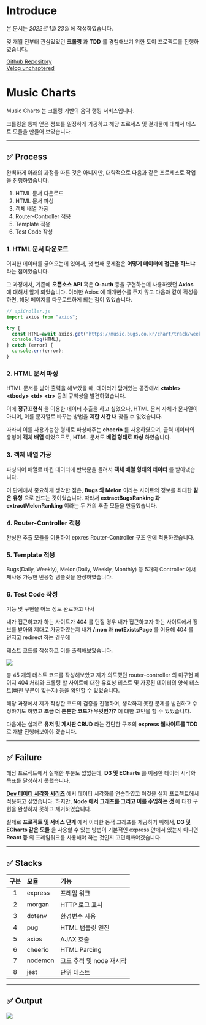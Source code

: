 # Introduce

본 문서는 _2022년 1월 23일_ 에 작성하였습니다.

몇 개월 전부터 관심있었던 **크롤링** 과 **TDD** 를 경험해보기 위한 토이 프로젝트를 진행하였습니다.

[Github Repository](https://github.com/unchaptered/22-01-crolling-music-charts)<br>
[Velog unchaptered](https://velog.io/@unchapterd/TOY-%EC%9D%8C%EC%95%85-%EB%9E%AD%ED%82%B9-%ED%81%AC%EB%A1%A4%EB%A7%81)

# Music Charts

Music Charts 는 크롤링 기반의 음악 랭킹 서비스입니다.

크롤링을 통해 얻은 정보를 일정하게 가공하고
해당 프로세스 및 결과물에 대해서 테스트 모듈을 만들어 보았습니다.

<hr>

## ✅ Process

완벽하게 아래의 과정을 따른 것은 아니지만,
대략적으로 다음과 같은 프로세스로 작업을 진행하였습니다.

1. HTML 문서 다운로드
2. HTML 문서 파싱
3. 객체 배열 가공
4. Router-Controller 적용
5. Template 적용
6. Test Code 작성

### 1. HTML 문서 다운로드

어떠한 데이터를 긁어오는데 있어서,
첫 번째 문제점은 **어떻게 데이터에 접근을 하느냐** 라는 점이었습니다.

그 과정에서,
기존에 **오픈소스 API** 혹은 **O-auth** 등을 구현하는데 사용하였던 **Axios** 에 대해서 알게 되었습니다.
이러한 Axios 에 매개변수를 주지 않고 다음과 같이 작성을 하면, 해당 페이지를 다운로드하게 되는 점이 있었습니다.

```javascript
// apiCroller.js
import axios from "axios";

try {
  const HTML=await axios.get("https://music.bugs.co.kr/chart/track/week/total");
  console.log(HTML);
} catch (error) {
  console.err(error);
}
```

### 2. HTML 문서 파싱

HTML 문서를 받아 출력을 해보았을  때,
데이터가 담겨있는 공간에서 **<table\> <tbody\> <td\> <tr\>** 등의 규칙성을 발견하였습니다.

이에 **정규표현식** 을 이용한 데이터 추출을 하고 싶었으나,
HTML 문서 자체가 문자열이 아니며, 이를 문자열로 바꾸는 방법을 **제한 시간 내** 찾을 수 없었습니다.

따라서 이를 사용가능한 형태로 파싱해주는 **cheerio** 를 사용하였으며,
출력 데이터의 유형이 **객체 배열** 이었으므로, HTML 문서도 **배열 형태로 파싱** 하였습니다.

### 3. 객체 배열 가공

파싱되어 배열로 바뀐 데이터에
반복문을 돌려서 **객체 배열 형태의 데이터** 를 받아냈습니다.

이 단계에서 중요하게 생각한 점은,
**Bugs 와 Melon** 이라는 사이트의 정보를 최대한 **같은 유형** 으로 만드는 것이었습니다.
따라서 **extractBugsRanking 과 extractMelonRanking** 이라는 두 개의 추출 모듈을 만들었습니다.


### 4. Router-Controller 적용

완성한 추출 모듈을 이용하여
epxres Router-Controller 구조 안에 적용하였습니다.

### 5. Template 적용

Bugs(Daily, Weekly), Melon(Daily, Weekly, Monthly) 등 5개의 Controller 에서 재사용 가능한 반응형 탬플릿을 완성하였습니다.

### 6. Test Code 작성

기능 및 구현을 어느 정도 완료하고 나서

내가 접근하고자 하는 사이트가 404 를 던질  경우
내가 접근하고자 하는 사이트에서 정보를 받아와 제대로 가공하였는지
내가 **/:non** 과 **notExistsPage** 를 이용해 404 를 던지고 redirect 하는 경우에

테스트 코드를 작성하고 이를 출력해보았습니다.

![](https://images.velog.io/images/unchapterd/post/e351bb5a-7795-4f48-9bb4-2884d2e97d61/image.png)

총 45 개의 테스트 코드를 작성해보았고
제가 의도했던 router-controller 의 미구현 페이지 404 처리와
크롤링 할 사이트에 대한 유효성 테스트 및 가공된 데이터의 양식 테스트(빠진 부분이 없는지) 등을 확인할 수 있었습니다.

해당 과정에서 제가 작성한 코드의 검증을 진행하며,
생각하지 못한 문제를 발견하고 수정하기도 하였고
**조금 더 튼튼한 코드가 무엇인가?** 에 대한 고민을 할 수 있었습니다.

다음에는 실제로 **유저 및 게시판 CRUD** 라는 간단한 구조의 **express 웹사이트를 TDD** 로 개발 진행해보아야 겠습니다.

<hr>

## ✅ Failure

해당 프로젝트에서 실패한 부분도 있었는데,
**D3 및 ECharts** 를 이용한 데이터 시각화 목표를 달성하지 못했습니다.

[**Dev 데이터 시각화 시리즈**](https://velog.io/@unchapterd/series/Dev-%EB%8D%B0%EC%9D%B4%ED%84%B0-%EC%8B%9C%EA%B0%81%ED%99%94) 에서 데이터 시각화를 연습하였고 이것을 실제 프로젝트에서 적용하고 싶었습니다. 하지만, **Node 에서 그래프를 그리고 이를 주입하는 것** 에 대한 구현을 완성하지 못하고 제거하였습니다.

실제로 **프로젝트 및 서비스 단계** 에서 이러한 동적 그래프를 제공하기 위해서,
**D3 및 ECharts 같은 모듈** 을 사용할 수 있는 방법이 기본적인 express 안에서 있는지
아니면 **React 등** 의 프레임워크를 사용해야 하는 것인지 고민해봐야겠습니다.

<hr>

## ✅ Stacks

| 구분 | 모듈 | 기능 |
| :--: | :--- | :--- |
| 1 | express | 프레임 워크 |
| 2 | morgan | HTTP 로그 표시 |
| 3 | dotenv | 환경변수 사용 |
| 4 | pug | HTML 탬플릿 엔진 |
| 5 | axios | AJAX 호출 |
| 6 | cheerio | HTML Parcing |
| 7 | nodemon | 코드 추적 및 node 재시작 |
| 8 | jest | 단위 테스트 |

<hr>

## ✅ Output

![](https://images.velog.io/images/unchapterd/post/22902691-b518-4c95-b7d0-1094b8c2808d/image.png)
